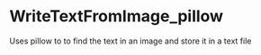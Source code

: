 # WriteTextFromImage_pillow
Uses pillow to to find the text in an image and store it in a text file
